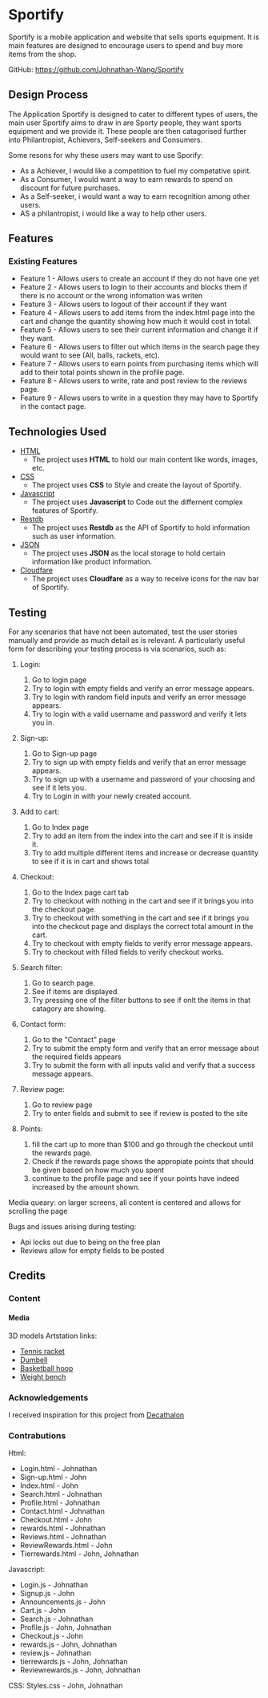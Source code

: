 # Sportify

Sportify is a mobile application and website that sells sports equipment. It is main features are designed to encourage users to spend and buy more items from the shop.

GitHub: https://github.com/Johnathan-Wang/Sportify
 
## Design Process
 
The Application Sportify is designed to cater to different types of users, the main user Sportify aims to draw in are Sporty people, they want sports equipment and we provide it. These people are then catagorised further into Philantropist, Achievers, Self-seekers and Consumers.

Some resons for why these users may want to use Sporify:
- As a Achiever, I would like a competition to fuel my competative spirit.
- As a Consumer, I would want a way to earn rewards to spend on discount for future purchases.
- As a Self-seeker, i would want a way to earn recognition among other users.
- AS a philantropist, i would like a way to help other users.


## Features
 
### Existing Features
- Feature 1 - Allows users to create an account if they do not have one yet
- Feature 2 - Allows users to login to their accounts and blocks them if there is no account or the wrong infomation was writen
- Feature 3 - Allows users to logout of their account if they want
- Feature 4 - Allows users to add items from the index.html page into the cart and change the quantity showing how much it would cost in total.
- Feature 5 - Allows users to see their current information and change it if they want.
- Feature 6 - Allows users to filter out which items in the search page they would want to see (All, balls, rackets, etc).
- Feature 7 - Allows users to earn points from purchasing items which will add to their total points shown in the profile page.
- Feature 8 - Allows users to write, rate and post review to the reviews page.
- Feature 9 - Allows users to write in a question they may have to Sportify in the contact page.

## Technologies Used

- [HTML](https://html.com/)
    - The project uses **HTML** to hold our main content like words, images, etc.
- [CSS](https://css3.com/)
    - The project uses **CSS** to Style and create the layout of Sportify.
- [Javascript](https://www.javascript.com/)
    - The project uses **Javascript** to Code out the differnent complex features of Sportify.
- [Restdb](https://restdb.io/)
    - The project uses **Restdb** as the API of Sportify to hold information such as user information.
- [JSON](https://www.json.org/)
    - The project uses **JSON** as the local storage to hold certain information like product information.
- [Cloudfare](https://www.cloudflare.com/en-gb/)
    - The project uses **Cloudfare** as a way to receive icons for the nav bar of Sportify.

## Testing

For any scenarios that have not been automated, test the user stories manually and provide as much detail as is relevant. A particularly useful form for describing your testing process is via scenarios, such as:

1. Login:
    1. Go to login page
    2. Try to login with empty fields and verify an error message appears.
    3. Try to login with random field inputs and verify an error message appears.
    4. Try to login with a valid username and password and verify it lets you in.

2. Sign-up:
    1. Go to Sign-up page
    2. Try to sign up with empty fields and verify that an error message appears.
    3. Try to sign up with a username and password of your choosing and see if it lets you.
    4. Try to Login in with your newly created account.

3. Add to cart:
    1. Go to Index page
    2. Try to add an item from the index into the cart and see if it is inside it.
    3. Try to add multiple different items and increase or decrease quantity to see if it is in cart and shows total

4. Checkout:
    1. Go to the Index page cart tab
    2. Try to checkout with nothing in the cart and see if it brings you into the checkout page.
    3. Try to checkout with something in the cart and see if it brings you into the checkout page and displays the correct total amount in the cart.
    4. Try to checkout with empty fields to verify error message appears.
    5. Try to checkout with filled fields to verify checkout works.

5. Search filter:
    1. Go to search page.
    2. See if items are displayed.
    3. Try pressing one of the filter buttons to see if onlt the items in that catagory are showing.

6. Contact form:
    1. Go to the "Contact" page
    2. Try to submit the empty form and verify that an error message about the required fields appears
    3. Try to submit the form with all inputs valid and verify that a success message appears.

7. Review page:
    1. Go to review page
    2. Try to enter fields and submit to see if review is posted to the site

8. Points:
    1. fill the cart up to more than $100 and go through the checkout until the rewards page.
    2. Check if the rewards page shows the appropiate points that should be given based on how much you spent
    3. continue to the profile page and see if your points have indeed increased by the amount shown.
  
Media queary:
on larger screens, all content is centered and allows for scrolling the page

Bugs and issues arising during testing:
- Api locks out due to being on the free plan
- Reviews allow for empty fields to be posted


## Credits

### Content

#### Media
3D models Artstation links:
- [Tennis racket](https://www.artstation.com/artwork/obVwJL)
- [Dumbell](https://www.artstation.com/artwork/lDveGJ)
- [Basketball hoop](https://www.artstation.com/artwork/ao5Yqk)
- [Weight bench](https://www.artstation.com/artwork/OGYoeK)


### Acknowledgements

I received inspiration for this project from [Decathalon](https://www.decathlon.com/)

### Contrabutions
Html:
- Login.html - Johnathan
- Sign-up.html - John
- Index.html - John
- Search.html - Johnathan
- Profile.html - Johnathan
- Contact.html - Johnathan
- Checkout.html - John
- rewards.html - Johnathan
- Reviews.html - Johnathan
- ReviewRewards.html - John
- Tierrewards.html - John, Johnathan

Javascript:
- Login.js - Johnathan
- Signup.js - John
- Announcements.js - John
- Cart.js - John
- Search.js - Johnathan
- Profile.js - John, Johnathan
- Checkout.js - John
- rewards.js - John, Johnathan
- review.js - Johnathan
- tierrewards.js - John, Johnathan
- Reviewrewards.js - John, Johnathan

CSS:
Styles.css - John, Johnathan
